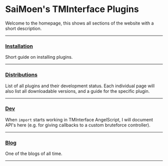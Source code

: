 # SaiMoen's TMInterface Plugins

Welcome to the homepage, this shows all sections of the website with a short description.

---

### [Installation](installation.md)

Short guide on installing plugins.

---

### [Distributions](distributions.md)

List of all plugins and their development status.
Each individual page will also list all downloadable versions, and a guide for the specific plugin.

---

### [Dev](dev.md)

When `import` starts working in TMInterface AngelScript,
I will document API's here (e.g. for giving callbacks to a custom bruteforce controller).

---

### [Blog](blog.md)

One of the blogs of all time.

---
